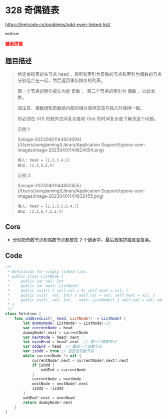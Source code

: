 # 328 奇偶链表

https://leetcode.cn/problems/odd-even-linked-list/

`medium`

**<font color=red>链表拼接</font>**

## 题目描述

> 给定单链表的头节点 head ，将所有索引为奇数的节点和索引为偶数的节点分别组合在一起，然后返回重新排序的列表。
>
> 第一个节点的索引被认为是 奇数 ， 第二个节点的索引为 偶数 ，以此类推。
>
> 请注意，偶数组和奇数组内部的相对顺序应该与输入时保持一致。
>
> 你必须在 O(1) 的额外空间复杂度和 O(n) 的时间复杂度下解决这个问题。
>
> 示例 1:
>
> ![image-20230401144824094](/Users/songjiaming/Library/Application Support/typora-user-images/image-20230401144824094.png)
>
> ```
> 输入: head = [1,2,3,4,5]
> 输出: [1,3,5,2,4]
> ```
>
> 示例 2:
>
> ![image-20230401144832455](/Users/songjiaming/Library/Application Support/typora-user-images/image-20230401144832455.png)
>
> ```
> 输入: head = [2,1,3,5,6,4,7]
> 输出: [2,3,6,7,1,5,4]
> ```



## Core

- 分别把奇数节点和偶数节点都放在 2 个链表中，最后首尾拼接就是答案。



## Code

```swift
/**
 * Definition for singly-linked list.
 * public class ListNode {
 *     public var val: Int
 *     public var next: ListNode?
 *     public init() { self.val = 0; self.next = nil; }
 *     public init(_ val: Int) { self.val = val; self.next = nil; }
 *     public init(_ val: Int, _ next: ListNode?) { self.val = val; self.next = next; }
 * }
 */
class Solution {
    func oddEvenList(_ head: ListNode?) -> ListNode? {
        let dummyNode: ListNode? = ListNode(-1)
        var currentNode = head
        dummyNode?.next = currentNode
        var nextNode = head?.next
        let evenHead = head?.next  // 第一个偶数节点
        var oddEnd = head  // 最后一个奇数节点
        var isOdd = true // 是否是奇数节点
        while currentNode != nil {
            currentNode?.next = currentNode?.next?.next
            if isOdd {
                oddEnd = currentNode
            }
            currentNode = nextNode
            nextNode = nextNode?.next
            isOdd = !isOdd
        }
        oddEnd?.next = evenHead
        return dummyNode?.next
    }
}
```

















